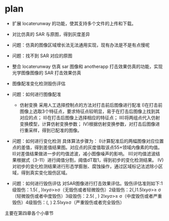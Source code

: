 # plan

- 扩展 locaterunway 的功能，使其支持多个文件的上传和下载。
- 对比仿真的 SAR 与原图，得到灰度差异
- 问题：仿真的图像区域增长法无法通用实现，现有办法是不是有点慢呢
- 问题：找不到 SAR 对应的原图

- 整合 locaterunway 仿真 sar 图像和 anotherapp 打击效果仿真的功能，实现光学图像图像的 SAR 打击效果仿真

- 图像配准变化检测毁伤评估
- 问题：如何进行图像配准
  - 仿射变换
  采用人工选择控制点的方法对打击前后图像进行配准
  I)在打击前图像上选取3个特征点，要求特征点较明显，易于在打击后图像上找到其对应的点；
  II)在打击后图像上选择相应的特征点；
  III)将两组点代入仿射变换模型，计算仿射变换参数；
  IV)根据仿射变换参数，对打击后图像进行重采样，得到已配准的图像。
- 问题：如何进行变化检测
  具体算法步骤为：
  I)计算配准后的两幅图像对应位置点的差值，得到差值结果图。对应点的灰度值取该点55×领域内像素的均值。
  II)对差值结果做进一步的均值滤波，减小图像噪声的影响。
  III)对均值滤波结果根据式（3-11）进行阈值分割，阈值dT取1，得到初步的变化检测结果。
  IV)对初步的变化检测结果进行形态学膨胀、腐蚀操作，通过区域标记法滤除小区域，得到真实变化毁伤区域。
- 问题：如何进行毁伤评估
  对SAR图像进行打击效果评估。毁伤评估准则如下:1级毁伤：1.5(  ,   )Ixyσ>≥σ（无毁伤或者轻微毁伤）2级毁伤：2(,)1.5Ixyσ>≥  σ（轻微毁伤或者中度毁伤）3级毁伤：2.5(  ,   )    2Ixyσ>≥ σ（中度毁伤或者严重毁伤）4级毁伤：(, )  2.5Ixy≥σ（严重毁伤或者完全毁伤）

主要在第四章各个小章节
